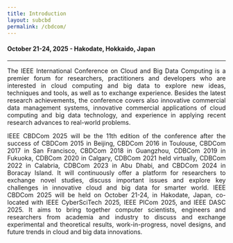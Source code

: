 ```yaml
---
title: Introduction
layout: subcbd
permalink: /cbdcom/
---
```


<div class="row">
<div class="col-md-10 mb-5">

<h4>October 21-24, 2025 - Hakodate, Hokkaido, Japan</h4>
<hr/>

<p style="text-align:justify">The IEEE International Conference on Cloud and Big Data Computing is a premier forum for researchers, practitioners and developers who are interested in cloud computing and big data to explore new ideas, techniques and tools, as well as to exchange experience. Besides the latest research achievements, the conference covers also innovative commercial data management systems, innovative commercial applications of cloud computing and big data technology, and experience in applying recent research advances to real-world problems.</p>

<p style="text-align:justify">
IEEE CBDCom 2025 will be the 11th edition of the conference after the success of CBDCom 2015 in Beijing, CBDCom 2016 in Toulouse, CBDCom 2017 in San Francisco, CBDCom 2018 in Guangzhou, CDBCom 2019 in Fukuoka, CDBCom 2020 in Calgary, CDBCom 2021 held virtually, CDBCom 2022 in Calabria, CDBCom 2023 in Abu Dhabi, and CBDCom 2024 in Boracay Island. It will continuously offer a platform for researchers to exchange novel studies, discuss important issues and explore key challenges in innovative cloud and big data for smarter world. IEEE CBDCom 2025 will be held on October 21-24, in Hakodate, Japan, co-located with IEEE CyberSciTech 2025, IEEE PICom 2025, and IEEE DASC 2025. It aims to bring together computer scientists, engineers and researchers from academia and industry to discuss and exchange experimental and theoretical results, work-in-progress, novel designs, and future trends in cloud and big data innovations.
</p>

</div>
</div>

